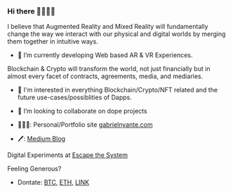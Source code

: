 ### Hi there 👋🏾👋🏾

<!--
**heregoes/heregoes** is a ✨ _special_ ✨ repository because its `README.md` (this file) appears on your GitHub profile. -->
I believe that Augmented Reality and Mixed Reality will fundamentally change the way we interact with our physical and digital worlds by
merging them together in intuitive ways. 
- 🔭 I’m currently developing Web based AR & VR Experiences. 

Blockchain & Crypto will transform the world, not just financially but in almost every facet of contracts, agreements, media, and mediaries. 
- 🌱 I'm interested in everything Blockchain/Crypto/NFT related and the future use-cases/possiblities of Dapps. 

- 🤝 I’m looking to collaborate on dope projects

- 👨🏾‍💻: Personal/Portfolio site [gabrielnyante.com](https://gabrielnyante.com/) 
- 🖊: [Medium Blog](https://medium.com/@gabnyante)

Digital Experiments at [Escape the System](https://escape-system.herokuapp.com/) 

Feeling Generous?
- Dontate: [BTC](https://www.blockchain.com/btc/address/39nPG9gCMCiiDAkHpAsh5Kb3QLcnXoev4N), [ETH](https://www.blockchain.com/eth/address/0x7a1337f0fF0E1F49C9E90dbF269E3134669860d9), [LINK](https://etherscan.io/token/0x514910771AF9Ca656af840dff83E8264EcF986CA?a=0x892A64712dae35a775910D75fDc5462433274C9e)

